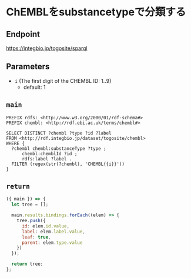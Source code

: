 # ChEMBLをsubstancetypeで分類する

## Endpoint

https://integbio.jp/togosite/sparql

## Parameters
* `i` (The first digit of the CHEMBL ID: 1..9)
  * default: 1

## `main`
```sparql
PREFIX rdfs: <http://www.w3.org/2000/01/rdf-schema#>
PREFIX chembl: <http://rdf.ebi.ac.uk/terms/chembl#>

SELECT DISTINCT ?chembl ?type ?id ?label
FROM <http://rdf.integbio.jp/dataset/togosite/chembl>
WHERE {
  ?chembl chembl:substanceType ?type ;
      chembl:chemblId ?id ;
      rdfs:label ?label .
  FILTER (regex(str(?chembl), 'CHEMBL{{i}}'))
}
```

## `return`

```javascript
({ main }) => {
  let tree = [];

  main.results.bindings.forEach((elem) => {
    tree.push({
      id: elem.id.value,
      label: elem.label.value,
      leaf: true,
      parent: elem.type.value
    })
  });

  return tree;
};
```
